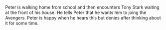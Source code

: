 Peter is walking home from school and then encounters Tony Stark waiting at the front of his house. He tells Peter that he wants him to joing the Avengers. Peter is happy when he hears this but denies after thinking about it for some time.